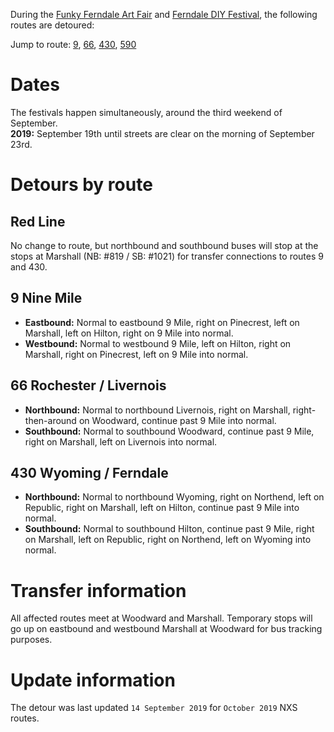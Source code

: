 During the [Funky Ferndale Art Fair](https://www.funkyferndaleartfair.com/) and [Ferndale DIY Festival](http://www.ferndalediy.com/), the following routes are detoured:

Jump to route: [9](#9-nine-mile), [66](#66-rochester--livernois), [430](#430-wyoming--ferndale), [590](#590-woodward-fast-line)

# Dates
The festivals happen simultaneously, around the third weekend of September.  
**2019:** September 19th until streets are clear on the morning of September 23rd.

# Detours by route
## Red Line
No change to route, but northbound and southbound buses will stop at the stops at Marshall (NB: #819 / SB: #1021) for transfer connections to routes 9 and 430.

## 9 Nine Mile
* **Eastbound:** Normal to eastbound 9 Mile, right on Pinecrest, left on Marshall, left on Hilton, right on 9 Mile into normal.
* **Westbound:** Normal to westbound 9 Mile, left on Hilton, right on Marshall, right on Pinecrest, left on 9 Mile into normal.

## 66 Rochester / Livernois
* **Northbound:** Normal to northbound Livernois, right on Marshall, right-then-around on Woodward, continue past 9 Mile into normal.
* **Southbound:** Normal to southbound Woodward, continue past 9 Mile, right on Marshall, left on Livernois into normal.

## 430 Wyoming / Ferndale
* **Northbound:** Normal to northbound Wyoming, right on Northend, left on Republic, right on Marshall, left on Hilton, continue past 9 Mile into normal.
* **Southbound:** Normal to southbound Hilton, continue past 9 Mile, right on Marshall, left on Republic, right on Northend, left on Wyoming into normal.

# Transfer information
All affected routes meet at Woodward and Marshall. Temporary stops will go up on eastbound and westbound Marshall at Woodward for bus tracking purposes.

# Update information
The detour was last updated `14 September 2019` for `October 2019` NXS routes.
